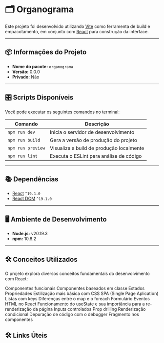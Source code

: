 # 🗂️ Organograma

Este projeto foi desenvolvido utilizando [Vite](https://vitejs.dev/) como ferramenta de build 
e empacotamento, em conjunto com [React](https://react.dev/) para construção da interface.

---

## 📦 Informações do Projeto

- **Nome do pacote:** `organograma`
- **Versão:** 0.0.0
- **Privado:** Não

---

## 🎛️ Scripts Disponíveis

Você pode executar os seguintes comandos no terminal:

| Comando             | Descrição                                                 |
|---------------------|-----------------------------------------------------------|
| `npm run dev`       | Inicia o servidor de desenvolvimento                      |
| `npm run build`     | Gera a versão de produção do projeto                      |
| `npm run preview`   | Visualiza a build de produção localmente                  |
| `npm run lint`      | Executa o ESLint para análise de código                   |

---

## 📚 Dependências

- [React](https://react.dev/) `^19.1.0`
- [React DOM](https://react.dev/reference/react-dom) `^19.1.0`

---

## 🖥️ Ambiente de Desenvolvimento

- **Node.js:** v20.19.3
- **npm:** 10.8.2

---

## 🛠️ Conceitos Utilizados

O projeto explora diversos conceitos fundamentais do desenvolvimento com React:

Componentes funcionais
Componentes baseados em classe
Estados
Propriedades
Estilização mais básica com CSS
SPA (Single Page Aplication)
Listas com keys
Diferenças entre o map e o foreach
Formulário
Eventos HTML no React
Funcionamento do useState e sua importância para a re-renderização da página
Inputs controlados
Prop drilling
Renderização condicional
Depuração de código com o debugger
Fragmento nos componentes

## 🛠️ Links Úteis

